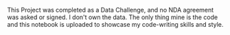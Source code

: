 This Project was completed as a Data Challenge, and no NDA agreement was asked or signed.
I don't own the data. The only thing mine is the code and this notebook is uploaded to showcase my code-writing skills and style.
